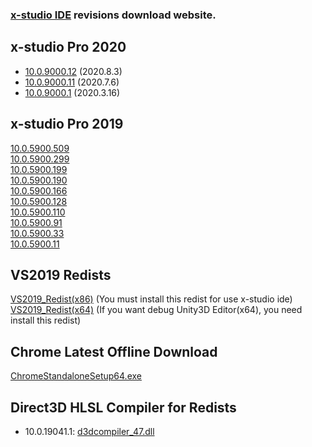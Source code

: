<h3><a href="https://en.x-studio.net">x-studio IDE</a> revisions download website.</h3>

## x-studio Pro 2020
* [10.0.9000.12](https://x-studio.net/dl.php?version=10.0.9000.12)  (2020.8.3)
* [10.0.9000.11](https://x-studio.net/dl.php?version=10.0.9000.11)  (2020.7.6)
* [10.0.9000.1](https://x-studio.net/dl.php?version=10.0.9000.1)  (2020.3.16)

## x-studio Pro 2019
[10.0.5900.509](https://x-studio.net/dl.php?version=10.0.5900.509)  
[10.0.5900.299](https://x-studio.net/dl.php?version=10.0.5900.299)  
[10.0.5900.199](https://x-studio.net/dl.php?version=10.0.5900.199)  
[10.0.5900.190](https://x-studio.net/dl.php?version=10.0.5900.190)  
[10.0.5900.166](https://x-studio.net/dl.php?version=10.0.5900.166)  
[10.0.5900.128](https://x-studio.net/dl.php?version=10.0.5900.128)  
[10.0.5900.110](https://x-studio.net/dl.php?version=10.0.5900.110)  
[10.0.5900.91](https://x-studio.net/dl.php?version=10.0.5900.91)  
[10.0.5900.33](https://x-studio.net/dl.php?version=10.0.5900.33)  
[10.0.5900.11](https://x-studio.net/dl.php?version=10.0.5900.11)  

## VS2019 Redists
[VS2019_Redist(x86)](https://x-studio.net/fdl2.php?file=VC_redist.x86.exe)  (You must install this redist for use x-studio ide)  
[VS2019_Redist(x64)](https://x-studio.net/fdl2.php?file=VC_redist.x64.exe) (If you want debug Unity3D Editor(x64), you need install this redist)


## Chrome Latest Offline Download
[ChromeStandaloneSetup64.exe](https://www.google.cn/chrome/?standalone=1&platform=win64)

## Direct3D HLSL Compiler for Redists
 * 10.0.19041.1: [d3dcompiler_47.dll](https://simdsoft.gitee.io/xsdl2/19041.1/d3dcompiler_47.dll) 
